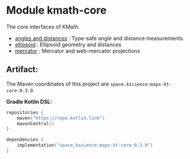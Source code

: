 # Module kmath-core

The core interfaces of KMath.

 - [angles and distances](#) : Type-safe angle and distance measurements.
 - [ellipsoid](#) : Ellipsoid geometry and distances
 - [mercator](#) : Mercator and web-mercator projections


## Artifact:

The Maven coordinates of this project are `space.kscience:maps-kt-core:0.3.0`.

**Gradle Kotlin DSL:**
```kotlin
repositories {
    maven("https://repo.kotlin.link")
    mavenCentral()
}

dependencies {
    implementation("space.kscience:maps-kt-core:0.3.0")
}
```
